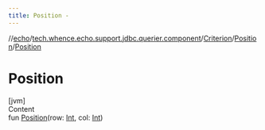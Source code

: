 ```yaml
---
title: Position -
---
```

//[echo](../../../index.md)/[tech.whence.echo.support.jdbc.querier.component](../../index.md)/[Criterion](../index.md)/[Position](index.md)/[Position](-position.md)



# Position  
[jvm]  
Content  
fun [Position](-position.md)(row: [Int](https://kotlinlang.org/api/latest/jvm/stdlib/kotlin/-int/index.html), col: [Int](https://kotlinlang.org/api/latest/jvm/stdlib/kotlin/-int/index.html))  



